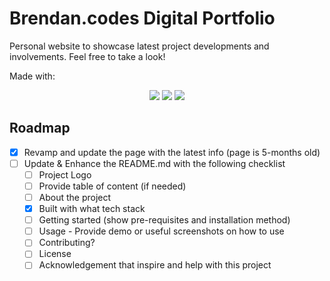 # Brendan.codes Digital Portfolio
Personal website to showcase latest project developments and involvements. Feel free to take a look!

Made with:
<div align='center'><img src="https://img.shields.io/badge/html5-%23E34F26.svg?style=for-the-badge&logo=html5&logoColor=white"/> <img src="https://img.shields.io/badge/css3-%231572B6.svg?style=for-the-badge&logo=css3&logoColor=white"/> <img src="https://img.shields.io/badge/bootstrap-%238511FA.svg?style=for-the-badge&logo=bootstrap&logoColor=white"/></div>

## Roadmap

- [x] Revamp and update the page with the latest info (page is 5-months old)
- [ ] Update & Enhance the README.md with the following checklist
    - [ ] Project Logo
    - [ ] Provide table of content (if needed)
    - [ ] About the project
    - [x] Built with what tech stack
    - [ ] Getting started (show pre-requisites and installation method)
    - [ ] Usage - Provide demo or useful screenshots on how to use
    - [ ] Contributing?
    - [ ] License
    - [ ] Acknowledgement that inspire and help with this project
